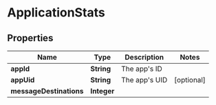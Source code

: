 

# ApplicationStats


## Properties

Name | Type | Description | Notes
------------ | ------------- | ------------- | -------------
**appId** | **String** | The app&#39;s ID | 
**appUid** | **String** | The app&#39;s UID |  [optional]
**messageDestinations** | **Integer** |  | 



